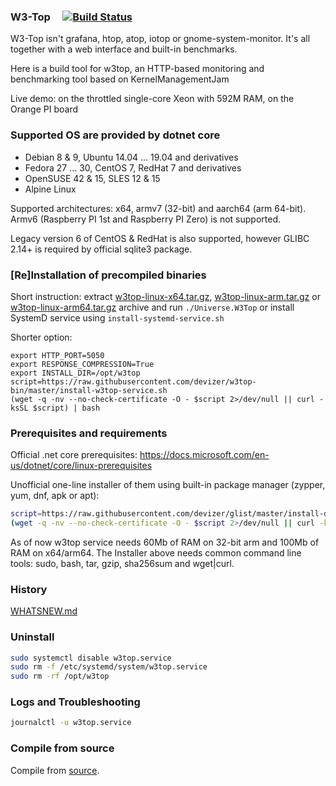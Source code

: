 ### W3-Top &nbsp;&nbsp;&nbsp; [![Build Status](https://travis-ci.org/devizer/w3top-bin.svg?branch=master)](https://travis-ci.org/devizer/w3top-bin)
W3-Top isn't grafana, htop, atop, iotop or gnome-system-monitor. It's all together with a web interface and built-in benchmarks.

Here is a build tool for w3top, an HTTP-based monitoring and benchmarking tool based on KernelManagementJam

Live demo: on the throttled single-core Xeon with 592M RAM, on the Orange PI board

### Supported OS are provided by dotnet core
- Debian 8 & 9, Ubuntu 14.04 ... 19.04 and derivatives
- Fedora 27 ... 30, CentOS 7, RedHat 7 and derivatives
- OpenSUSE 42 & 15, SLES 12 & 15
- Alpine Linux

Supported architectures: x64, armv7 (32-bit) and aarch64 (arm 64-bit). Armv6 (Raspberry PI 1st and Raspberry PI Zero) is not supported.

Legacy version 6 of CentOS & RedHat is also supported, however GLIBC 2.14+ is required by official sqlite3 package. 

### [Re]Installation of precompiled binaries
Short instruction: extract 
[w3top-linux-x64.tar.gz](https://raw.githubusercontent.com/devizer/w3top-bin/master/public/w3top-linux-x64.tar.gz),
[w3top-linux-arm.tar.gz](https://raw.githubusercontent.com/devizer/w3top-bin/master/public/w3top-linux-arm.tar.gz) or 
[w3top-linux-arm64.tar.gz](https://raw.githubusercontent.com/devizer/w3top-bin/master/public/w3top-linux-arm64.tar.gz) archive 
and run `./Universe.W3Top` or install SystemD service using `install-systemd-service.sh`

Shorter option:
```
export HTTP_PORT=5050
export RESPONSE_COMPRESSION=True
export INSTALL_DIR=/opt/w3top
script=https://raw.githubusercontent.com/devizer/w3top-bin/master/install-w3top-service.sh
(wget -q -nv --no-check-certificate -O - $script 2>/dev/null || curl -ksSL $script) | bash
```

### Prerequisites and requirements
Official .net core prerequisites: https://docs.microsoft.com/en-us/dotnet/core/linux-prerequisites

Unofficial one-line installer of them using built-in package manager (zypper, yum, dnf, apk or apt):
```bash
script=https://raw.githubusercontent.com/devizer/glist/master/install-dotnet-dependencies.sh; 
(wget -q -nv --no-check-certificate -O - $script 2>/dev/null || curl -ksSL $script) | bash
```

As of now w3top service needs 60Mb of RAM on 32-bit arm and 100Mb of RAM on x64/arm64.
The Installer above needs common command line tools: sudo, bash, tar, gzip, sha256sum and wget|curl.

### History
[WHATSNEW.md](https://github.com/devizer/KernelManagementLab/blob/master/WHATSNEW.md)

### Uninstall
```bash
sudo systemctl disable w3top.service
sudo rm -f /etc/systemd/system/w3top.service 
sudo rm -rf /opt/w3top
```

### Logs and Troubleshooting
```bash
journalctl -u w3top.service
```

### Compile from source
Compile from [source](https://github.com/devizer/KernelManagementLab#install-from-source).
